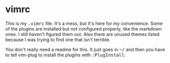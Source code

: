 # vimrc

This is my <tt>.vimrc</tt> file. It's a mess, but it's here for my convenience. Some of the plugins are installed but not configured properly, like the markdown ones. I still haven't figured them out. Also there are unused themes listed because I was trying to find one that isn't terrible.

You don't really need a readme for this. It just goes in <tt>~/</tt> and then you have to tell vim-plug to install the plugins with <tt>:PlugInstall</tt>.
